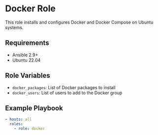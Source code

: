 # Docker Role

This role installs and configures Docker and Docker Compose on Ubuntu systems.

## Requirements

- Ansible 2.9+
- Ubuntu 22.04

## Role Variables

- `docker_packages`: List of Docker packages to install
- `docker_users`: List of users to add to the Docker group

## Example Playbook

```yaml
- hosts: all
  roles:
    - role: docker
```